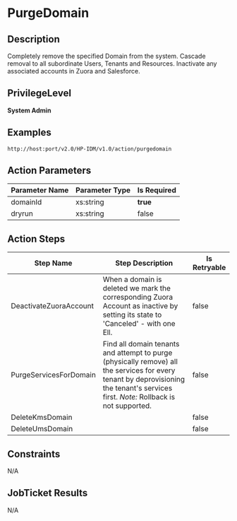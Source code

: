 # PurgeDomain

## Description ##

Completely remove the specified Domain from the system. Cascade removal to all subordinate Users, Tenants and Resources. Inactivate any associated accounts in Zuora and Salesforce.

## PrivilegeLevel ##

**System Admin**

## Examples ##

	http://host:port/v2.0/HP-IDM/v1.0/action/purgedomain

## Action Parameters ##

| Parameter Name	| Parameter Type	| Is Required	|
| -----------	| ------------------	| -------------	|
| domainId 	| xs:string 	| **true** 	|
| dryrun 	| xs:string 	| false 	|

## Action Steps ##
| Step Name 	| Step Description 	| Is Retryable 	|
| -- 	| -- 	| -- 	|
| DeactivateZuoraAccount 	| When a domain is deleted we mark the corresponding Zuora Account as inactive by setting its state to 'Canceled' - with one Ell. 	| false 	|
| PurgeServicesForDomain 	| Find all domain tenants and attempt to purge (physically remove) all the services for every tenant by deprovisioning the tenant's services first. *Note:* Rollback is not supported. 	| false 	|
| DeleteKmsDomain 	| 	| false 	|
| DeleteUmsDomain 	| 	| false 	|

## Constraints ##

N/A

## JobTicket Results ##

N/A